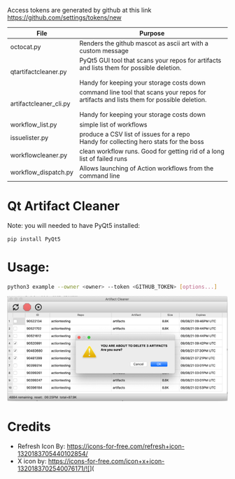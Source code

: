 
Access tokens are generated by github at this link https://github.com/settings/tokens/new



|File   | Purpose|
| ----- | ------ |
|octocat.py| Renders the github mascot as ascii art with a custom message|
|qtartifactcleaner.py|PyQt5 GUI tool that scans your repos for artifacts and lists them for possible deletion.<BR><BR>Handy for keeping your storage costs down|
|artifactcleaner_cli.py|command line tool that scans your repos for artifacts and lists them for possible deletion.<BR><BR>Handy for keeping your storage costs down|
|workflow_list.py | simple list of workflows|
|issuelister.py|produce a CSV list of issues for a repo<br>Handy for collecting hero stats for the boss|
|workflowcleaner.py|clean workflow runs.  Good for getting rid of a long list of failed runs|
|workflow_dispatch.py|Allows launching of Action workflows from the command line |


# Qt Artifact Cleaner

Note:  you will needed to have PyQt5 installed:

```bash
pip install PyQt5
```

# Usage:



```bash
python3 example --owner <owner> --token <GITHUB_TOKEN> [options...]
```

![](images/artifactcleaner.png)


# Credits
- Refresh Icon By: https://icons-for-free.com/refresh+icon-1320183705440102854/
- X icon by: https://icons-for-free.com/icon+x+icon-1320183702540076171/![<Display Name>](